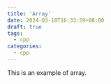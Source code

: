 ```yaml
---
title: 'Array'
date: 2024-03-18T16:33:59+08:00
draft: true
tags: 
  - cpp
categories:
  - cpp
---
```


This is an example of array.
